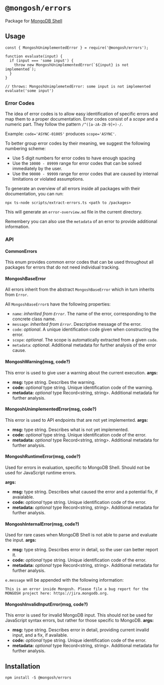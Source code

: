 # `@mongosh/errors`

Package for [MongoDB Shell](mongosh)

## Usage

```
const { MongoshUnimplementedError } = require('@mongosh/errors');

function evaluate(input) {
  if (input === 'some input') {
    throw new MongoshUnimplementedError(`${input} is not implemented`);
  }
}

// throws: MongoshUnimplemetedError: some input is not implemented
evaluate('some input')
```

### Error Codes
The idea of error codes is to allow easy identification of specific errors and map them to a proper documentation.
Error codes consist of a _scope_ and a numeric part. They follow the pattern `/^([a-zA-Z0-9]+)-/`.

Example: `code='ASYNC-01005'` produces `scope='ASYNC'`.

To better group error codes by their meaning, we suggest the following numbering scheme:

* Use 5 digit numbers for error codes to have enough spacing
* Use the `10000 - 89999` range for error codes that can be solved immediately by the user.
* Use the `90000 - 99999` range for error codes that are caused by internal limitations or violated assumptions.

To generate an overview of all errors inside all packages with their documentation, you can run:
```
npx ts-node scripts/extract-errors.ts <path to /packages>
```
This will generate an `error-overview.md` file in the current directory.

Remembery you can also use the `metadata` of an error to provide additional information.

### API

#### CommonErrors
This enum provides common error codes that can be used throughout all packages for errors that do not need individual tracking.

#### MongoshBaseError
All errors inherit from the abstract `MongoshBaseError` which in turn inherits from `Error`.

All `MongoshBaseError`s have the following properties:
* `name`: _inherited from `Error`_. The name of the error, corresponding to the concrete class name.
* `message`: _inherited from `Error`_. Descriptive message of the error.
* `code`: _optional_. A unique identification code given when constructing the error.
* `scope`: _optional_. The scope is automatically extracted from a given `code`.
* `metadata`: _optional_. Additional metadata for further analysis of the error cause.

#### MongoshWarning(msg, code?)
This error is used to give user a warning about the current execution.
__args:__
- __msg:__ type string. Describes the warning.
- __code:__ *optional* type string. Unique identification code of the warning.
- __metadata:__ *optional* type Record<string, string>. Additional metadata for further analysis.

#### MongoshUnimplementedError(msg, code?)
This error is used to API endpoints that are not yet implemented. 
__args:__
- __msg:__ type string. Describes what is not yet implemented.
- __code:__ *optional* type string. Unique identification code of the error.
- __metadata:__ *optional* type Record<string, string>. Additional metadata for further analysis.

#### MongoshRuntimeError(msg, code?)
Used for errors in evaluation, specific to MongoDB Shell. Should not be used for
JavaScript runtime errors.

__args:__
- __msg:__ type string. Describes what caused the error and a potential fix, if
  avaialable.
- __code:__ *optional* type string. Unique identification code of the error.
- __metadata:__ *optional* type Record<string, string>. Additional metadata for further analysis.

#### MongoshInternalError(msg, code?)
Used for rare cases when MongoDB Shell is not able to parse and evaluate the
input.
__args:__
- __msg:__ type string. Describes error in detail, so the user can better report
  it.
- __code:__ *optional* type string. Unique identification code of the error.
- __metadata:__ *optional* type Record<string, string>. Additional metadata for further analysis.

`e.message` will be appended with the following information:
```
This is an error inside Mongosh. Please file a bug report for the MONGOSH project here: https://jira.mongodb.org.
```

#### MongoshInvalidInputError(msg, code?)
This error is used for invalid MongoDB input. This should not be used for
JavaScript syntax errors, but rather for those specific to MongoDB.
__args:__
- __msg:__ type string. Describes error in detail, providing current invalid
  input, and a fix, if available. 
- __code:__ *optional* type string. Unique identification code of the error.
- __metadata:__ *optional* type Record<string, string>. Additional metadata for further analysis.

## Installation
```shell
npm install -S @mongosh/errors
```

[mongosh]: https://github.com/mongodb-js/mongosh

